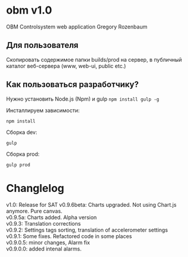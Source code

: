 # obm v1.0
OBM Controlsystem web application
Gregory Rozenbaum

## Для пользователя
Скопировать содержимое папки builds/prod на сервер, в публичный каталог веб-сервера (www, web-ui, public etc.)

## Как пользоваться разработчику?
Нужно установить Node.js (Npm) и gulp `npm install gulp -g`

Инсталлируем зависимости:
```
npm install
```

Сборка dev:
```
gulp
```

Сборка prod:
```
gulp prod
```

# Changlelog
v1.0: Release for SAT
v0.9.6beta: Charts upgraded. Not using Chart.js anymore. Pure canvas.  
v0.9.5a: Charts added. Alpha version  
v0.9.3: Translation corrections  
v0.9.2: Settings tags sorting, translation of accelerometer settings  
v0.9.1: Some fixes. Refactored code in some places  
v0.9.0.5: minor changes, Alarm fix  
v0.9.0.0: added intenal alarms.  